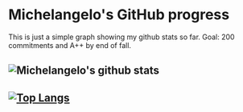 # Michelangelo's GitHub progress
This is just a simple graph showing my github stats so far.
Goal: 200 commitments and A++ by end of fall.

## **![Michelangelo's github stats](https://github-readme-stats.vercel.app/api?username=Michelangelo-Foschi&show_icons=true&theme=synthwave)**

## **[![Top Langs](https://github-readme-stats.vercel.app/api/top-langs/?username=Michelangelo-Foschi&layout=compact)](https://github.com/Michelangelo-Foshi/github-readme-stats)**
